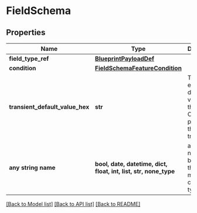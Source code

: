 # FieldSchema


## Properties
Name | Type | Description | Notes
------------ | ------------- | ------------- | -------------
**field_type_ref** | [**BlueprintPayloadDef**](BlueprintPayloadDef.md) |  | 
**condition** | [**FieldSchemaFeatureCondition**](FieldSchemaFeatureCondition.md) |  | [optional] 
**transient_default_value_hex** | **str** | The hex-encoded default value of this field. Only present if this field is transient. | [optional] 
**any string name** | **bool, date, datetime, dict, float, int, list, str, none_type** | any string name can be used but the value must be the correct type | [optional]

[[Back to Model list]](../README.md#documentation-for-models) [[Back to API list]](../README.md#documentation-for-api-endpoints) [[Back to README]](../README.md)


